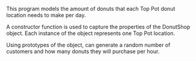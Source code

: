 This program models the amount of donuts that each Top Pot donut location needs to make per day.

A constructor function is used to capture the properties of the DonutShop object. Each instance of the object represents one Top Pot location.

Using prototypes of the object, can generate a random number of customers and how many donuts they will purchase per hour.


